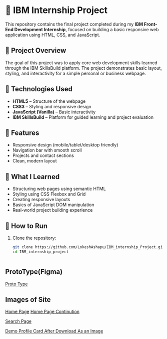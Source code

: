 # 💼 IBM Internship Project


This repository contains the final project completed during my **IBM Front-End Development Internship**, focused on building a basic responsive web application using HTML, CSS, and JavaScript.

## 📌 Project Overview


The goal of this project was to apply core web development skills learned through the IBM SkillsBuild platform. The project demonstrates basic layout, styling, and interactivity for a simple personal or business webpage.

## 🚀 Technologies Used


- **HTML5** – Structure of the webpage  
- **CSS3** – Styling and responsive design  
- **JavaScript (Vanilla)** – Basic interactivity  
- **IBM SkillsBuild** – Platform for guided learning and project evaluation

## 🎯 Features

- Responsive design (mobile/tablet/desktop friendly)  
- Navigation bar with smooth scroll  
- Projects and contact sections  
- Clean, modern layout

## 🧠 What I Learned

- Structuring web pages using semantic HTML  
- Styling using CSS Flexbox and Grid  
- Creating responsive layouts  
- Basics of JavaScript DOM manipulation  
- Real-world project building experience

## 📂 How to Run

1. Clone the repository:
   ```bash
   git clone https://github.com/LokeshAshapu/IBM_internship_Project.git
   cd IBM_internship_project



## ProtoType(Figma)
[Proto Type](https://www.figma.com/proto/McgP0JQodBkANO17plqz60/Emergency-Medical-Profile?node-id=1-2&p=f&t=skNktnt6fqTXOqvn-0&scaling=min-zoom&content-scaling=fixed&page-id=0%3A1)



## Images of Site 
[Home Page](https://drive.google.com/file/d/1Uqtai_r1CHRQsmc8znW0HuyVjpfEG9jU/view?usp=drive_link)
[Home Page Continution](https://drive.google.com/file/d/1F-PGI5drkYhXUuDPtwgBspi5ABM61Fl7/view?usp=drive_link)

[Search Page](https://drive.google.com/file/d/1_doxJKIuh-nfUKI5ykwUlzjiTdu0gAIN/view?usp=drive_link)


[Demo Profile Card After Download As an Image](https://drive.google.com/file/d/17Bm98vbECiqB4wpG82yIIlMfi8G_FZHH/view?usp=drive_link)

